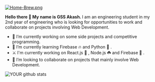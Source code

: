 [![Home-Brew.png](https://i.postimg.cc/nLNSCg7C/Home-Brew.png)](https://postimg.cc/PLzQ76Sj)

<strong> Hello there 👋 My name is GSS Akash. </strong>
I am an engineering student in my 2nd year of engineering who is looking for opportunities to work and collaborate on projects involving Web Development.

- 🔭 I’m currently working on some side projects and competitive programming.
- 🌱 I’m currently learning Firebase 🔥 and Python 🐍 . 
- ⚔️ I'm currently working on React.js 💙 , Node.js ☘️ and Firebase 🧡 . 
- 🤝 I’m looking to collaborate on projects that mainly involve Web Development.

![YOUR github stats](https://github-readme-stats.vercel.app/api?username=gssakash)


